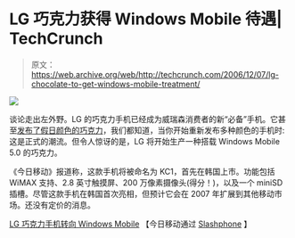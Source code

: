 # LG 巧克力获得 Windows Mobile 待遇| TechCrunch

> 原文：<https://web.archive.org/web/http://techcrunch.com/2006/12/07/lg-chocolate-to-get-windows-mobile-treatment/>

![](img/b134eb07f53bd882a793324b307e0cb6.png)

谈论走出左外野。LG 的巧克力手机已经成为威瑞森消费者的新“必备”手机。它甚至[发布了假日颜色的巧克力](https://web.archive.org/web/20140903170649/http://crunchgear.com/2006/11/24/lg-chocolate-becomes-red-licorice-green-jello/)，我们都知道，当你开始重新发布多种颜色的手机时:这是正式的潮流。但令人惊讶的是，LG 将开始生产一种搭载 Windows Mobile 5.0 的巧克力。

《今日移动》报道称，这款手机将被命名为 KC1，首先在韩国上市。功能包括 WiMAX 支持、2.8 英寸触摸屏、200 万像素摄像头(得分！)，以及一个 miniSD 插槽。尽管这款手机在韩国首次亮相，但预计它会在 2007 年扩展到其他移动市场。还没有定价的消息。

[LG 巧克力手机转向 Windows Mobile](https://web.archive.org/web/20140903170649/http://mobilitytoday.com/news/007217/windowmobile_choc) 【今日移动通过 [Slashphone](https://web.archive.org/web/20140903170649/http://www.slashphone.com/) 】